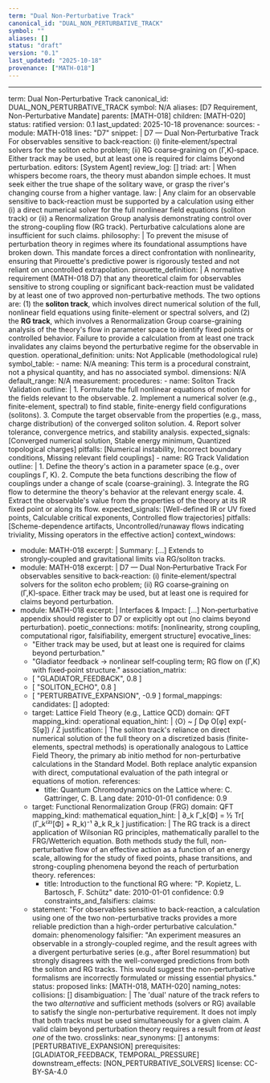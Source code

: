 ```yaml
---
term: "Dual Non-Perturbative Track"
canonical_id: "DUAL_NON_PERTURBATIVE_TRACK"
symbol: ""
aliases: []
status: "draft"
version: "0.1"
last_updated: "2025-10-18"
provenance: ["MATH-018"]
---
```


---
term: Dual Non-Perturbative Track
canonical_id: DUAL_NON_PERTURBATIVE_TRACK
symbol: N/A
aliases: [D7 Requirement, Non-Perturbative Mandate]
parents: [MATH-018]
children: [MATH-020]
status: ratified
version: 0.1
last_updated: 2025-10-18
provenance:
  sources:
    - module: MATH-018
      lines: "D7"
      snippet: |
        D7 — Dual Non‑Perturbative Track
        For observables sensitive to back‑reaction: (i) finite‑element/spectral solvers for the soliton echo problem; (ii) RG coarse‑graining on (Γ,K)‑space. Either track may be used, but at least one is required for claims beyond perturbation.
  editors: [System Agent]
  review_log: []
triad:
  art: |
    When whispers become roars, the theory must abandon simple echoes. It must seek either the true shape of the solitary wave, or grasp the river's changing course from a higher vantage.
  law: |
    Any claim for an observable sensitive to back-reaction must be supported by a calculation using either (i) a direct numerical solver for the full nonlinear field equations (soliton track) or (ii) a Renormalization Group analysis demonstrating control over the strong-coupling flow (RG track). Perturbative calculations alone are insufficient for such claims.
  philosophy: |
    To prevent the misuse of perturbation theory in regimes where its foundational assumptions have broken down. This mandate forces a direct confrontation with nonlinearity, ensuring that Pirouette's predictive power is rigorously tested and not reliant on uncontrolled extrapolation.
pirouette_definition: |
  A normative requirement (MATH-018 D7) that any theoretical claim for observables sensitive to strong coupling or significant back-reaction must be validated by at least one of two approved non-perturbative methods. The two options are: (1) the **soliton track**, which involves direct numerical solution of the full, nonlinear field equations using finite-element or spectral solvers, and (2) the **RG track**, which involves a Renormalization Group coarse-graining analysis of the theory's flow in parameter space to identify fixed points or controlled behavior. Failure to provide a calculation from at least one track invalidates any claims beyond the perturbative regime for the observable in question.
operational_definition:
  units: Not Applicable (methodological rule)
  symbol_table:
    - name: N/A
      meaning: This term is a procedural constraint, not a physical quantity, and has no associated symbol.
      dimensions: N/A
      default_range: N/A
  measurement:
    procedures:
      - name: Soliton Track Validation
        outline: |
          1. Formulate the full nonlinear equations of motion for the fields relevant to the observable.
          2. Implement a numerical solver (e.g., finite-element, spectral) to find stable, finite-energy field configurations (solitons).
          3. Compute the target observable from the properties (e.g., mass, charge distribution) of the converged soliton solution.
          4. Report solver tolerance, convergence metrics, and stability analysis.
        expected_signals: [Converged numerical solution, Stable energy minimum, Quantized topological charges]
        pitfalls: [Numerical instability, Incorrect boundary conditions, Missing relevant field couplings]
      - name: RG Track Validation
        outline: |
          1. Define the theory's action in a parameter space (e.g., over couplings Γ, K).
          2. Compute the beta functions describing the flow of couplings under a change of scale (coarse-graining).
          3. Integrate the RG flow to determine the theory's behavior at the relevant energy scale.
          4. Extract the observable's value from the properties of the theory at its IR fixed point or along its flow.
        expected_signals: [Well-defined IR or UV fixed points, Calculable critical exponents, Controlled flow trajectories]
        pitfalls: [Scheme-dependence artifacts, Uncontrolled/runaway flows indicating triviality, Missing operators in the effective action]
context_windows:
  - module: MATH-018
    excerpt: |
      Summary: [...] Extends to strongly‑coupled and gravitational limits via RG/soliton tracks.
  - module: MATH-018
    excerpt: |
      D7 — Dual Non‑Perturbative Track
      For observables sensitive to back‑reaction: (i) finite‑element/spectral solvers for the soliton echo problem; (ii) RG coarse‑graining on (Γ,K)‑space. Either track may be used, but at least one is required for claims beyond perturbation.
  - module: MATH-018
    excerpt: |
      Interfaces & Impact: [...] Non‑perturbative appendix should register to D7 or explicitly opt out (no claims beyond perturbation).
poetic_connections:
  motifs: [nonlinearity, strong coupling, computational rigor, falsifiability, emergent structure]
  evocative_lines:
    - "Either track may be used, but at least one is required for claims beyond perturbation."
    - "Gladiator feedback → nonlinear self‑coupling term; RG flow on (Γ,K) with fixed‑point structure."
  association_matrix:
    - [ "GLADIATOR_FEEDBACK", 0.8 ]
    - [ "SOLITON_ECHO", 0.8 ]
    - [ "PERTURBATIVE_EXPANSION", -0.9 ]
formal_mappings:
  candidates: []
  adopted:
    - target: Lattice Field Theory (e.g., Lattice QCD)
      domain: QFT
      mapping_kind: operational
      equation_hint: |
        ⟨O⟩ ~ ∫ Dφ O[φ] exp(-S[φ]) / Z
      justification: |
        The soliton track's reliance on direct numerical solution of the full theory on a discretized basis (finite-elements, spectral methods) is operationally analogous to Lattice Field Theory, the primary ab initio method for non-perturbative calculations in the Standard Model. Both replace analytic expansion with direct, computational evaluation of the path integral or equations of motion.
      references:
        - title: Quantum Chromodynamics on the Lattice
          where: C. Gattringer, C. B. Lang
          date: 2010-01-01
      confidence: 0.9
    - target: Functional Renormalization Group (FRG)
      domain: QFT
      mapping_kind: mathematical
      equation_hint: |
        ∂_k Γ_k[Φ] = ½ Tr[ (Γ_k⁽²⁾[Φ] + R_k)⁻¹ ∂_k R_k ]
      justification: |
        The RG track is a direct application of Wilsonian RG principles, mathematically parallel to the FRG/Wetterich equation. Both methods study the full, non-perturbative flow of an effective action as a function of an energy scale, allowing for the study of fixed points, phase transitions, and strong-coupling phenomena beyond the reach of perturbation theory.
      references:
        - title: Introduction to the functional RG
          where: "P. Kopietz, L. Bartosch, F. Schütz"
          date: 2010-01-01
      confidence: 0.9
constraints_and_falsifiers:
  claims:
    - statement: "For observables sensitive to back-reaction, a calculation using one of the two non-perturbative tracks provides a more reliable prediction than a high-order perturbative calculation."
      domain: phenomenology
      falsifier: "An experiment measures an observable in a strongly-coupled regime, and the result agrees with a divergent perturbative series (e.g., after Borel resummation) but strongly disagrees with the well-converged predictions from both the soliton and RG tracks. This would suggest the non-perturbative formalisms are incorrectly formulated or missing essential physics."
      status: proposed
      links: [MATH-018, MATH-020]
naming_notes:
  collisions: []
  disambiguation: |
    The 'dual' nature of the track refers to the two *alternative* and sufficient methods (solvers or RG) available to satisfy the single non-perturbative requirement. It does not imply that both tracks must be used simultaneously for a given claim. A valid claim beyond perturbation theory requires a result from *at least one* of the two.
crosslinks:
  near_synonyms: []
  antonyms: [PERTURBATIVE_EXPANSION]
  prerequisites: [GLADIATOR_FEEDBACK, TEMPORAL_PRESSURE]
  downstream_effects: [NON_PERTURBATIVE_SOLVERS]
license: CC-BY-SA-4.0